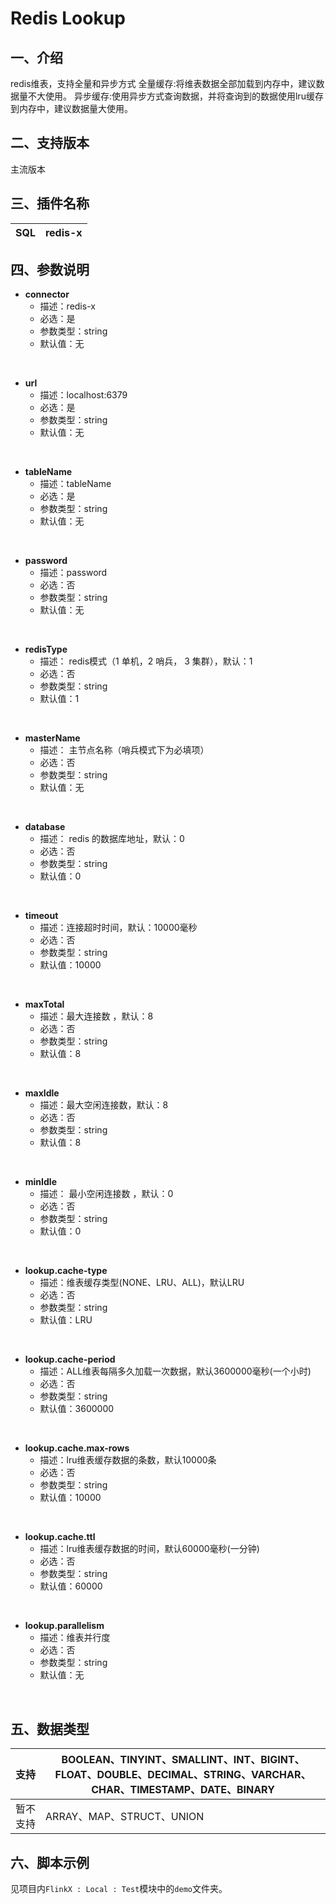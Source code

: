 # Redis Lookup

## 一、介绍
redis维表，支持全量和异步方式
全量缓存:将维表数据全部加载到内存中，建议数据量不大使用。
异步缓存:使用异步方式查询数据，并将查询到的数据使用lru缓存到内存中，建议数据量大使用。

## 二、支持版本
主流版本


## 三、插件名称
| SQL | redis-x |
| --- | --- |

## 四、参数说明
- **connector**
  - 描述：redis-x
  - 必选：是
  - 参数类型：string
  - 默认值：无
<br />

- **url**
  - 描述：localhost:6379
  - 必选：是
  - 参数类型：string
  - 默认值：无
<br />

- **tableName**
  - 描述：tableName
  - 必选：是
  - 参数类型：string
  - 默认值：无
<br />

- **password**
  - 描述：password
  - 必选：否
  - 参数类型：string
  - 默认值：无
<br />

- **redisType**
  - 描述： redis模式（1 单机，2 哨兵， 3 集群），默认：1
  - 必选：否
  - 参数类型：string
  - 默认值：1
<br />

- **masterName**
  - 描述： 主节点名称（哨兵模式下为必填项）
  - 必选：否
  - 参数类型：string
  - 默认值：无
<br />

- **database**
  - 描述： redis 的数据库地址，默认：0
  - 必选：否
  - 参数类型：string
  - 默认值：0
<br />

- **timeout**
  - 描述：连接超时时间，默认：10000毫秒
  - 必选：否
  - 参数类型：string
  - 默认值：10000
<br />

- **maxTotal**
  - 描述：最大连接数 ，默认：8
  - 必选：否
  - 参数类型：string
  - 默认值：8
<br />

- **maxIdle**
  - 描述：最大空闲连接数，默认：8
  - 必选：否
  - 参数类型：string
  - 默认值：8
<br />

- **minIdle**
  - 描述： 最小空闲连接数 ，默认：0
  - 必选：否
  - 参数类型：string
  - 默认值：0
<br />

- **lookup.cache-type**
  - 描述：维表缓存类型(NONE、LRU、ALL)，默认LRU
  - 必选：否
  - 参数类型：string
  - 默认值：LRU
<br />
    
- **lookup.cache-period**
  - 描述：ALL维表每隔多久加载一次数据，默认3600000毫秒(一个小时)
  - 必选：否
  - 参数类型：string
  - 默认值：3600000
<br />

- **lookup.cache.max-rows**
  - 描述：lru维表缓存数据的条数，默认10000条
  - 必选：否
  - 参数类型：string
  - 默认值：10000
<br />

- **lookup.cache.ttl**
  - 描述：lru维表缓存数据的时间，默认60000毫秒(一分钟)
  - 必选：否
  - 参数类型：string
  - 默认值：60000
<br />

- **lookup.parallelism**
  - 描述：维表并行度
  - 必选：否
  - 参数类型：string
  - 默认值：无
<br />
    
## 五、数据类型
| 支持 | BOOLEAN、TINYINT、SMALLINT、INT、BIGINT、FLOAT、DOUBLE、DECIMAL、STRING、VARCHAR、CHAR、TIMESTAMP、DATE、BINARY |
| --- | --- |
| 暂不支持 | ARRAY、MAP、STRUCT、UNION |


## 六、脚本示例
见项目内`FlinkX : Local : Test`模块中的`demo`文件夹。

